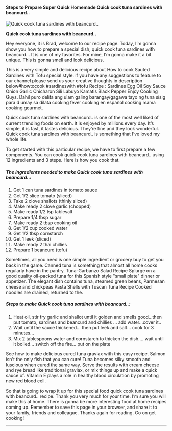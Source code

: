             

#### Steps to Prepare Super Quick Homemade Quick cook tuna sardines with beancurd..

![Quick cook tuna sardines with beancurd..](https://img-global.cpcdn.com/recipes/5463709385228288/751x532cq70/quick-cook-tuna-sardines-with-beancurd-recipe-main-photo.jpg)

**Quick cook tuna sardines with beancurd..**

Hey everyone, it is Brad, welcome to our recipe page. Today, I’m gonna show you how to prepare a special dish, quick cook tuna sardines with beancurd… It is one of my favorites. For mine, I’m gonna make it a bit unique. This is gonna smell and look delicious.

This is a very simple and delicious recipe about How to cook Sauted Sardines with Tofu special style. if you have any suggestions to feature to our channel please send us your creative thoughts in description below#howtocook #sardineswith #tofu Recipe : Sardines Egg Oil Soy Sauce Onion Garlic Chicharon Sili Labuyo Kamatis Black Pepper Enjoy Cooking Guys. Dahil puro delita ang ulam galing barangay/gagawa tayo ng tuna sisig para d umay sa dilata cooking fever cooking en español cooking mama cooking gourmet.

Quick cook tuna sardines with beancurd.. is one of the most well liked of current trending foods on earth. It is enjoyed by millions every day. It’s simple, it is fast, it tastes delicious. They’re fine and they look wonderful. Quick cook tuna sardines with beancurd.. is something that I’ve loved my whole life.

To get started with this particular recipe, we have to first prepare a few components. You can cook quick cook tuna sardines with beancurd.. using 12 ingredients and 3 steps. Here is how you cook that.

##### The ingredients needed to make Quick cook tuna sardines with beancurd..:

1.  Get 1 can tuna sardines in tomato sauce
2.  Get 1/2 slice tomato (sliced)
3.  Take 2 clove shallots (thinly sliced)
4.  Make ready 2 clove garlic (chopped)
5.  Make ready 1/2 tsp tablesalt
6.  Prepare 1/4 tbsp sugar
7.  Make ready 2 tbsp cooking oil
8.  Get 1/2 cup cooked water
9.  Get 1/2 tbsp cornstarch
10.  Get 1 leek (sliced)
11.  Make ready 2 thai chillies
12.  Prepare 1 beancurd (tofu)

Sometimes, all you need is one simple ingredient or grocery buy to get you back in the game. Canned tuna is something that almost all home cooks regularly have in the pantry. Tuna-Garbanzo Salad Recipe Splurge on a good quality oil-packed tuna for this Spanish style "small plate" dinner or appetizer. The elegant dish contains tuna, steamed green beans, Parmesan cheese and chickpeas Pasta Shells with Tuscan Tuna Recipe Cooked noodles are drained, returned to the.

##### Steps to make Quick cook tuna sardines with beancurd..:

1.  Heat oil, stir fry garlic and shallot until it golden and smells good…then put tomato, sardines and beancurd and chillies … add water…cover it..
2.  Wait until the sauce thickened… then put leek and salt… cook for 3 minutes…
3.  Mix 2 tablespoons water and cornstarch to thicken the dish…. wait until it boiled… switch off the fire… put on the plate

See how to make delicious cured tuna gravlax with this easy recipe. Salmon isn't the only fish that you can cure! Tuna becomes silky smooth and luscious when cured the same way. Serve the results with cream cheese and rye bread like traditional gravlax, or mix things up and make a quick sauce of. Vitamin E plays a role in healthy blood circulation by promoting new red blood cell.

So that is going to wrap it up for this special food quick cook tuna sardines with beancurd.. recipe. Thank you very much for your time. I’m sure you will make this at home. There is gonna be more interesting food at home recipes coming up. Remember to save this page in your browser, and share it to your family, friends and colleague. Thanks again for reading. Go on get cooking!

* * *
